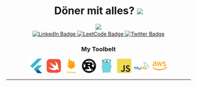 <div id="header" align="center">
  <h1>
    Döner mit alles?
    <img src="https://media.giphy.com/media/hvRJCLFzcasrR4ia7z/giphy.gif" width="30px"/>
  </h1>
  <img src="https://media.giphy.com/media/v1.Y2lkPTc5MGI3NjExamxlMGcwamd6OWw5MHdieWZzN3EwMDVpaDR2bnZ3YXpjeDhjY3dqNSZlcD12MV9pbnRlcm5hbF9naWZfYnlfaWQmY3Q9Zw/xTk9ZDbwPBuHSPt6zC/giphy.gif" width="200"/>
</div>


<div id="badges" align="center">
  <a href="your-linkedin-URL">
    <img src="https://img.shields.io/badge/LinkedIn-blue?style=for-the-badge&logo=linkedin&logoColor=white" alt="LinkedIn Badge"/>
  </a>
  <a href="your-youtube-URL">
    <img src="https://img.shields.io/badge/-LeetCode-FFA116?style=for-the-badge&logo=LeetCode&logoColor=black" alt="LeetCode Badge"/>
  </a>
  <a href="your-twitter-URL">
    <img src="https://img.shields.io/badge/Codewars-B1361E?style=for-the-badge&logo=Codewars&logoColor=white" alt="Twitter Badge"/>
  </a>
</div>

<div align="center">
  <h3>
    My Toolbelt
  </h3>
    <div>
  <img src="https://github.com/devicons/devicon/blob/master/icons/flutter/flutter-original.svg" title="Flutter" alt="Flutter" width="40" height="40"/>&nbsp;
  <img src="https://github.com/devicons/devicon/blob/master/icons/swift/swift-original.svg" title="Swift" alt="Swift " width="40" height="40"/>&nbsp;
  <img src="https://github.com/devicons/devicon/blob/master/icons/firebase/firebase-plain-wordmark.svg" title="Firebase" alt="Firebase" width="40" height="40"/>&nbsp;
  <img src="https://github.com/devicons/devicon/blob/master/icons/rust/rust-original.svg"  title="Rust" alt="Rust" width="40" height="40"/>&nbsp;
  <img src="https://github.com/devicons/devicon/blob/master/icons/go/go-original.svg" title="Go" alt="Go" width="40" height="40"/>&nbsp;
  <img src="https://github.com/devicons/devicon/blob/master/icons/javascript/javascript-original.svg" title="JavaScript" alt="JavaScript" width="40" height="40"/>&nbsp;
  <img src="https://github.com/devicons/devicon/blob/master/icons/mysql/mysql-original-wordmark.svg" title="MySQL"  alt="MySQL" width="40" height="40"/>&nbsp;
  <img src="https://github.com/devicons/devicon/blob/master/icons/amazonwebservices/amazonwebservices-plain-wordmark.svg" title="AWS" alt="AWS" width="40" height="40"/>&nbsp;
</div>
  </h1>
</div>

<div align="center">
  
</div>

---


<!--
**cenk-idris/cenk-idris** is a ✨ _special_ ✨ repository because its `README.md` (this file) appears on your GitHub profile.

Here are some ideas to get you started:


-->

